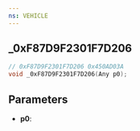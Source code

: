 ```yaml
---
ns: VEHICLE
---
```

## _0xF87D9F2301F7D206

```c
// 0xF87D9F2301F7D206 0x450AD03A
void _0xF87D9F2301F7D206(Any p0);
```


## Parameters
* **p0**: 

